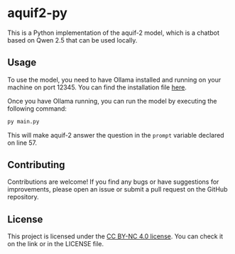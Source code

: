 # aquif2-py

This is a Python implementation of the aquif-2 model, which is a chatbot based on Qwen 2.5 that can be used locally.

## Usage

To use the model, you need to have Ollama installed and running on your machine on port 12345. You can find the installation file [here](https://ollama.com/).

Once you have Ollama running, you can run the model by executing the following command:

```bash
py main.py
```

This will make aquif-2 answer the question in the `prompt` variable declared on line 57.

## Contributing

Contributions are welcome! If you find any bugs or have suggestions for improvements, please open an issue or submit a pull request on the GitHub repository.

## License

This project is licensed under the [CC BY-NC 4.0 license](https://creativecommons.org/licenses/by-nc/4.0/). You can check it on the link or in the LICENSE file.
